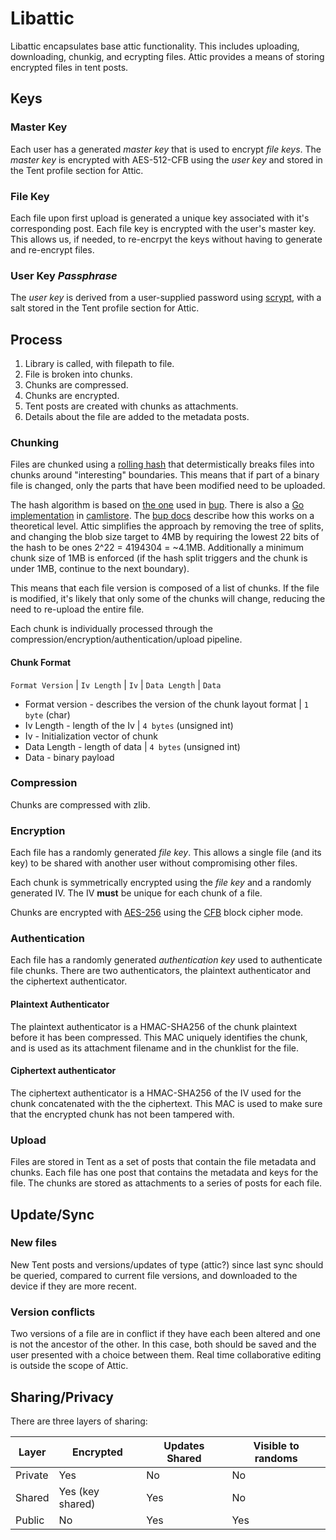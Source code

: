 # Libattic
Libattic encapsulates base attic functionality. This includes uploading, downloading, chunkig, and ecrypting files. Attic
provides a means of storing encrypted files in tent posts.

## Keys
### Master Key

Each user has a generated *master key* that is used to encrypt *file
keys*. The *master key* is encrypted with AES-512-CFB using the *user key* and
stored in the Tent profile section for Attic.

### File Key
Each file upon first upload is generated a unique key associated with it's corresponding post. Each file key is encrypted
with the user's master key. This allows us, if needed, to re-encrpyt the keys without having to generate and re-encrypt
files.
 
### User Key *Passphrase*

The *user key* is derived from a user-supplied password using
[scrypt](http://www.tarsnap.com/scrypt.html), with a salt stored in the Tent
profile section for Attic.

## Process

1. Library is called, with filepath to file.
2. File is broken into chunks.
3. Chunks are compressed.
4. Chunks are encrypted.
5. Tent posts are created with chunks as attachments.
6. Details about the file are added to the metadata posts.

### Chunking

Files are chunked using a [rolling
hash](https://en.wikipedia.org/wiki/Rolling_hash) that determistically breaks
files into chunks around "interesting" boundaries. This means that if part of
a binary file is changed, only the parts that have been modified need to be
uploaded.

The hash algorithm is based on [the
one](https://github.com/apenwarr/bup/blob/master/lib/bup/bupsplit.c) used in
[bup](https://github.com/apenwarr/bup). There is also a [Go
implementation](http://camlistore.org/code/?p=camlistore.git;a=blob_plain;f=pkg/rollsum/rollsum.go;h=4a66d70551bbcd3fd307c50eb447f6a0a203f0dc;hb=HEAD)
in [camlistore](http://camlistore.org/). The [bup
docs](https://github.com/apenwarr/bup/blob/master/DESIGN#L92) describe how this
works on a theoretical level. Attic simplifies the approach by removing the tree
of splits, and changing the blob size target to 4MB by requiring the lowest 22
bits of the hash to be ones 2^22 = 4194304 = ~4.1MB. Additionally a minimum
chunk size of 1MB is enforced (if the hash split triggers and the chunk is under
1MB, continue to the next boundary).

This means that each file version is composed of a list of chunks. If the
file is modified, it's likely that only some of the chunks will change, reducing
the need to re-upload the entire file.

Each chunk is individually processed through the
compression/encryption/authentication/upload pipeline.

#### Chunk Format

`Format Version` | `Iv Length` | `Iv` | `Data Length` | `Data` 

* Format version - describes the version of the chunk layout format | `1 byte` (char)
* Iv Length - length of the Iv | `4 bytes` (unsigned int)
* Iv - Initialization vector of chunk
* Data Length - length of data | `4 bytes` (unsigned int)
* Data - binary payload

### Compression

Chunks are compressed with zlib.

### Encryption

Each file has a randomly generated *file key*. This allows a single file (and
its key) to be shared with another user without compromising other files.

Each chunk is symmetrically encrypted using the *file key* and a randomly
generated IV. The IV **must** be unique for each chunk of a file.

Chunks are encrypted with
[AES-256](http://en.wikipedia.org/wiki/Advanced_Encryption_Standard) using the
[CFB](http://en.wikipedia.org/wiki/Block_cipher_modes_of_operation#Cipher_feedback_.28CFB.29) block cipher mode.

### Authentication

Each file has a randomly generated *authentication key* used to authenticate file
chunks. There are two authenticators, the plaintext authenticator and the
ciphertext authenticator.

#### Plaintext Authenticator

The plaintext authenticator is a HMAC-SHA256 of the chunk plaintext before it
has been compressed. This MAC uniquely identifies the chunk, and is used as its
attachment filename and in the chunklist for the file.

#### Ciphertext authenticator

The ciphertext authenticator is a HMAC-SHA256 of the IV used for the chunk
concatenated with the the ciphertext. This MAC is used to make sure that the
encrypted chunk has not been tampered with.

### Upload

Files are stored in Tent as a set of posts that contain the file metadata and
chunks. Each file has one post that contains the metadata and keys for the file.
The chunks are stored as attachments to a series of posts for each file.

## Update/Sync

### New files

New Tent posts and versions/updates of type (attic?) since last sync should be
queried, compared to current file versions, and downloaded to the device if they
are more recent.

### Version conflicts

Two versions of a file are in conflict if they have each been altered and one is
not the ancestor of the other. In this case, both should be saved and the user
presented with a choice between them. Real time collaborative editing is outside
the scope of Attic.

## Sharing/Privacy

There are three layers of sharing:

Layer | Encrypted | Updates Shared | Visible to randoms
------------ | ------------- | ------------ | ------------
Private | Yes | No | No
Shared | Yes (key shared) | Yes | No
Public | No | Yes | Yes
